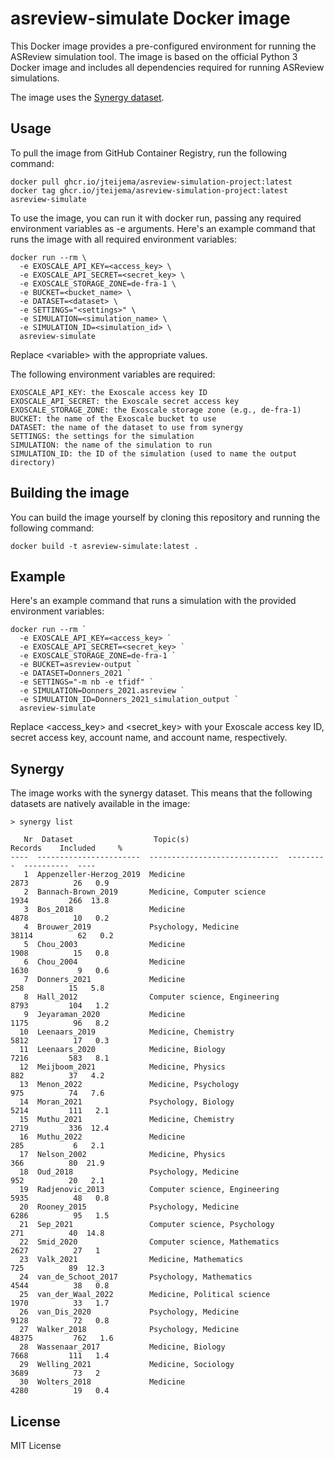# asreview-simulate Docker image

This Docker image provides a pre-configured environment for running the ASReview simulation tool. The image is based on the official Python 3 Docker image and includes all dependencies required for running ASReview simulations.

The image uses the [Synergy dataset](https://github.com/asreview/synergy-dataset-py).

## Usage

To pull the image from GitHub Container Registry, run the following command:

```console
docker pull ghcr.io/jteijema/asreview-simulation-project:latest
docker tag ghcr.io/jteijema/asreview-simulation-project:latest asreview-simulate
```

To use the image, you can run it with docker run, passing any required environment variables as -e arguments. Here's an example command that runs the image with all required environment variables:

```console
docker run --rm \
  -e EXOSCALE_API_KEY=<access_key> \
  -e EXOSCALE_API_SECRET=<secret_key> \
  -e EXOSCALE_STORAGE_ZONE=de-fra-1 \
  -e BUCKET=<bucket_name> \
  -e DATASET=<dataset> \
  -e SETTINGS="<settings>" \
  -e SIMULATION=<simulation_name> \
  -e SIMULATION_ID=<simulation_id> \
  asreview-simulate
```

Replace \<variable> with the appropriate values.

The following environment variables are required:

    EXOSCALE_API_KEY: the Exoscale access key ID
    EXOSCALE_API_SECRET: the Exoscale secret access key
    EXOSCALE_STORAGE_ZONE: the Exoscale storage zone (e.g., de-fra-1)
    BUCKET: the name of the Exoscale bucket to use
    DATASET: the name of the dataset to use from synergy
    SETTINGS: the settings for the simulation
    SIMULATION: the name of the simulation to run
    SIMULATION_ID: the ID of the simulation (used to name the output directory)

## Building the image
You can build the image yourself by cloning this repository and running the following command:

```console
docker build -t asreview-simulate:latest .
```

## Example

Here's an example command that runs a simulation with the provided environment variables:

```console
docker run --rm `
  -e EXOSCALE_API_KEY=<access_key> `
  -e EXOSCALE_API_SECRET=<secret_key> `
  -e EXOSCALE_STORAGE_ZONE=de-fra-1 `
  -e BUCKET=asreview-output `
  -e DATASET=Donners_2021 `
  -e SETTINGS="-m nb -e tfidf" `
  -e SIMULATION=Donners_2021.asreview `
  -e SIMULATION_ID=Donners_2021_simulation_output `
  asreview-simulate
```

Replace <access_key> and <secret_key> with your Exoscale access key ID, secret access key, account name, and account name, respectively.

## Synergy
The image works with the synergy dataset. This means that the following datasets are natively available in the image:

```console
> synergy list

   Nr  Dataset                  Topic(s)                         Records    Included     %
----  -----------------------  -----------------------------  ---------  ----------  ----
   1  Appenzeller-Herzog_2019  Medicine                            2873          26   0.9
   2  Bannach-Brown_2019       Medicine, Computer science          1934         266  13.8
   3  Bos_2018                 Medicine                            4878          10   0.2
   4  Brouwer_2019             Psychology, Medicine               38114          62   0.2
   5  Chou_2003                Medicine                            1908          15   0.8
   6  Chou_2004                Medicine                            1630           9   0.6
   7  Donners_2021             Medicine                             258          15   5.8
   8  Hall_2012                Computer science, Engineering       8793         104   1.2
   9  Jeyaraman_2020           Medicine                            1175          96   8.2
  10  Leenaars_2019            Medicine, Chemistry                 5812          17   0.3
  11  Leenaars_2020            Medicine, Biology                   7216         583   8.1
  12  Meijboom_2021            Medicine, Physics                    882          37   4.2
  13  Menon_2022               Medicine, Psychology                 975          74   7.6
  14  Moran_2021               Psychology, Biology                 5214         111   2.1
  15  Muthu_2021               Medicine, Chemistry                 2719         336  12.4
  16  Muthu_2022               Medicine                             285           6   2.1
  17  Nelson_2002              Medicine, Physics                    366          80  21.9
  18  Oud_2018                 Psychology, Medicine                 952          20   2.1
  19  Radjenovic_2013          Computer science, Engineering       5935          48   0.8
  20  Rooney_2015              Psychology, Medicine                6286          95   1.5
  21  Sep_2021                 Computer science, Psychology         271          40  14.8
  22  Smid_2020                Computer science, Mathematics       2627          27   1
  23  Valk_2021                Medicine, Mathematics                725          89  12.3
  24  van_de_Schoot_2017       Psychology, Mathematics             4544          38   0.8
  25  van_der_Waal_2022        Medicine, Political science         1970          33   1.7
  26  van_Dis_2020             Psychology, Medicine                9128          72   0.8
  27  Walker_2018              Psychology, Medicine               48375         762   1.6
  28  Wassenaar_2017           Medicine, Biology                   7668         111   1.4
  29  Welling_2021             Medicine, Sociology                 3689          73   2
  30  Wolters_2018             Medicine                            4280          19   0.4
```

## License
MIT License
